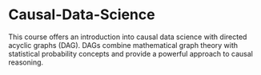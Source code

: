 # Causal-Data-Science
This course offers an introduction into causal data science with directed acyclic graphs (DAG). DAGs combine mathematical graph theory with statistical probability concepts and provide a powerful approach to causal reasoning.

